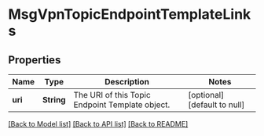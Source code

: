 # MsgVpnTopicEndpointTemplateLinks

## Properties
Name | Type | Description | Notes
------------ | ------------- | ------------- | -------------
**uri** | **String** | The URI of this Topic Endpoint Template object. | [optional] [default to null]

[[Back to Model list]](../README.md#documentation-for-models) [[Back to API list]](../README.md#documentation-for-api-endpoints) [[Back to README]](../README.md)


